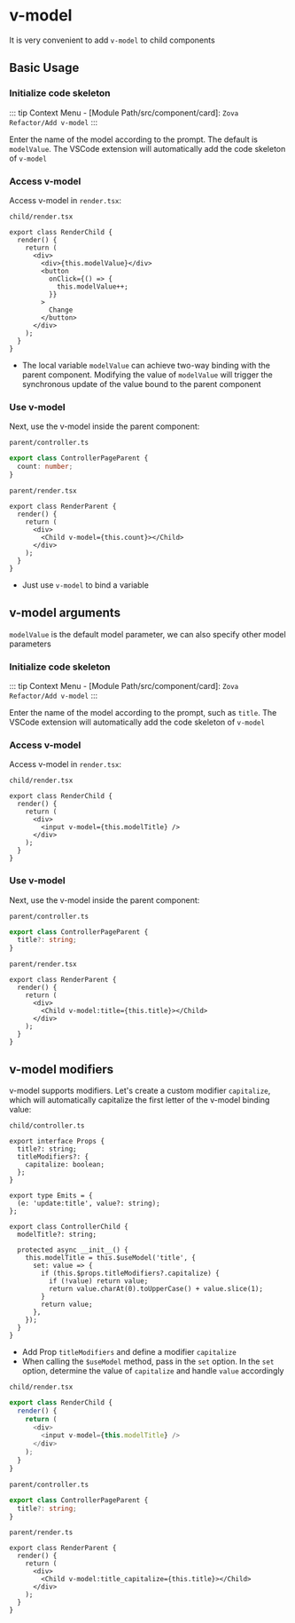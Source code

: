 # v-model

It is very convenient to add `v-model` to child components

## Basic Usage

### Initialize code skeleton

::: tip
Context Menu - [Module Path/src/component/card]: `Zova Refactor/Add v-model`
:::

Enter the name of the model according to the prompt. The default is `modelValue`. The VSCode extension will automatically add the code skeleton of `v-model`

### Access v-model

Access v-model in `render.tsx`:

`child/render.tsx`

```typescript{5,8}
export class RenderChild {
  render() {
    return (
      <div>
        <div>{this.modelValue}</div>
        <button
          onClick={() => {
            this.modelValue++;
          }}
        >
          Change
        </button>
      </div>
    );
  }
}
```

- The local variable `modelValue` can achieve two-way binding with the parent component. Modifying the value of `modelValue` will trigger the synchronous update of the value bound to the parent component

### Use v-model

Next, use the v-model inside the parent component:

`parent/controller.ts`

```typescript
export class ControllerPageParent {
  count: number;
}
```

`parent/render.tsx`

```typescript{5}
export class RenderParent {
  render() {
    return (
      <div>
        <Child v-model={this.count}></Child>
      </div>
    );
  }
}
```

- Just use `v-model` to bind a variable

## v-model arguments

`modelValue` is the default model parameter, we can also specify other model parameters

### Initialize code skeleton

::: tip
Context Menu - [Module Path/src/component/card]: `Zova Refactor/Add v-model`
:::

Enter the name of the model according to the prompt, such as `title`. The VSCode extension will automatically add the code skeleton of `v-model`

### Access v-model

Access v-model in `render.tsx`:

`child/render.tsx`

```typescript{5}
export class RenderChild {
  render() {
    return (
      <div>
        <input v-model={this.modelTitle} />
      </div>
    );
  }
}
```

### Use v-model

Next, use the v-model inside the parent component:

`parent/controller.ts`

```typescript
export class ControllerPageParent {
  title?: string;
}
```

`parent/render.tsx`

```typescript{5}
export class RenderParent {
  render() {
    return (
      <div>
        <Child v-model:title={this.title}></Child>
      </div>
    );
  }
}
```

## v-model modifiers

v-model supports modifiers. Let's create a custom modifier `capitalize`, which will automatically capitalize the first letter of the v-model binding value:

`child/controller.ts`

```typescript{3-5,18}
export interface Props {
  title?: string;
  titleModifiers?: {
    capitalize: boolean;
  };
}

export type Emits = {
  (e: 'update:title', value?: string);
};

export class ControllerChild {
  modelTitle?: string;

  protected async __init__() {
    this.modelTitle = this.$useModel('title', {
      set: value => {
        if (this.$props.titleModifiers?.capitalize) {
          if (!value) return value;
          return value.charAt(0).toUpperCase() + value.slice(1);
        }
        return value;
      },
    });
  }
}
```

- Add Prop `titleModifiers` and define a modifier `capitalize`
- When calling the `$useModel` method, pass in the `set` option. In the `set` option, determine the value of `capitalize` and handle `value` accordingly

`child/render.tsx`

```typescript
export class RenderChild {
  render() {
    return (
      <div>
        <input v-model={this.modelTitle} />
      </div>
    );
  }
}
```

`parent/controller.ts`

```typescript
export class ControllerPageParent {
  title?: string;
}
```

`parent/render.ts`

```typescript{5}
export class RenderParent {
  render() {
    return (
      <div>
        <Child v-model:title_capitalize={this.title}></Child>
      </div>
    );
  }
}
```
